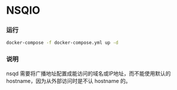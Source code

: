 # NSQIO

### 运行

```sh
docker-compose -f docker-compose.yml up -d
```

### 说明

nsqd 需要将广播地址配置成能访问的域名或IP地址，而不能使用默认的 hostname，因为从外部访问时是不认 hostname 的。